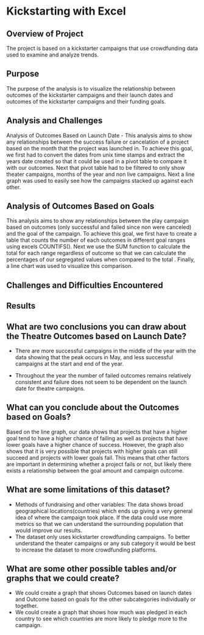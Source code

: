 # Kickstarting with Excel

## Overview of Project 

The project is based on a kickstarter campaigns that use crowdfunding data used to examine and analyze trends.

## Purpose

The purpose of the analysis is to visualize the relationship between outcomes of the kickstarter campaigns and their launch dates and outcomes of the kickstarter campaigns and their funding goals.

## Analysis and Challenges

Analysis of Outcomes Based on Launch Date - This analysis aims to show any relationships between the success failure or cancelation of a project based on the month that the project was launched in. To achieve this goal, we first had to convert the dates from unix time stamps and extract the years date created so that it could be used in a pivot table to compare it with our outcomes. Next that pivot table had to be filtered to only show theater campaigns, months of the year and non live campaigns. Next a line graph was used to easily see how the campaigns stacked up against each other.


## Analysis of Outcomes Based on Goals 
This analysis aims to show any relationships between the play campaign based on outcomes (only successful and failed since non were canceled) and the goal of the campaign. To achieve this goal, we first have to create a table that counts the number of each outcomes in different goal ranges using excels COUNTIFS(). Next we use the SUM function to calculate the total for each range regardless of outcome so that we can calculate the percentages of our segregated values when compared to the total . Finally, a line chart was used to visualize this comparison.

## Challenges and Difficulties Encountered

## Results

## What are two conclusions you can draw about the Theatre Outcomes based on Launch Date?
-  There are more successful campaigns in the middle of the year with the data showing that the peak occurs in May, and less successful campaigns at the start and end of the year.

- Throughout the year the number of failed outcomes remains relatively consistent and failure does not seem to be dependent on the launch date for theatre campaigns.
 

##  What can you conclude about the Outcomes based on Goals?

Based on the line graph, our data shows that projects that have a higher goal tend to have a higher chance of failing as well as projects that have lower goals have a higher chance of success. However, the graph also shows that it is very possible that projects with higher goals can still succeed and projects with lower goals fail. This means that other factors are important in determining whether a project fails or not, but likely there exists a relationship between the goal amount and campaign outcome.


## What are some limitations of this dataset?
 -  Methods of fundraising and other variables: The data shows broad geographical locations(countries) which ends up giving a very general idea of where the campaign took place. If the data could use more metrics so that we can understand the surrounding population that would improve our results. 
 -  The dataset only uses kickstarter crowdfunding campaigns. To better understand the theater campaigns or any sub category it would be best to increase the dataset to more crowdfunding platforms.


## What are some other possible tables and/or graphs that we could create?
-  We could create a graph that shows Outcomes based on launch dates and Outcome based on goals for the other subcategories individually or together.
-  We could create a graph that shows how much was pledged in each country to see which countries are more likely to pledge more to the campaign.

